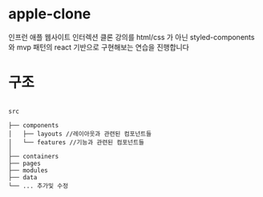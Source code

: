 # apple-clone

인프런 애플 웹사이트 인터렉션 클론 강의를 html/css 가 아닌 styled-components와 mvp 패턴의 react 기반으로 구현해보는 연습을 진행합니다


# 구조

```

src

├── components 
│   ├── layouts //레이아웃과 관련된 컴포넌트들
│   └── features //기능과 관련된 컴포넌트들
│
├── containers
├── pages 
├── modules
├── data
└── ... 추가및 수정
```


